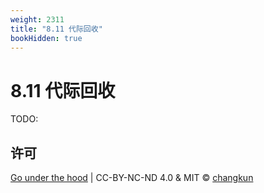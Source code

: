```yaml
---
weight: 2311
title: "8.11 代际回收"
bookHidden: true
---
```


# 8.11 代际回收

TODO: 

## 许可

[Go under the hood](https://github.com/changkun/go-under-the-hood) | CC-BY-NC-ND 4.0 & MIT &copy; [changkun](https://changkun.de)
